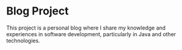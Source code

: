 
# Blog Project

This project is a personal blog where I share my knowledge and experiences in software development, particularly in Java and other technologies.
